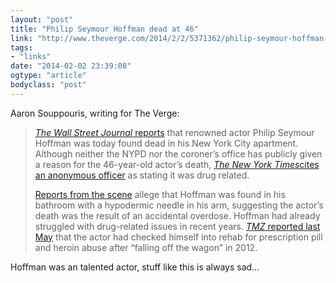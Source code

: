 ```yaml
---
layout: "post"
title: "Philip Seymour Hoffman dead at 46"
link: "http://www.theverge.com/2014/2/2/5371362/philip-seymour-hoffman-dead-at-46"
tags: 
- "links"
date: "2014-02-02 23:39:08"
ogtype: "article"
bodyclass: "post"
---
```


Aaron Souppouris, writing for The Verge:

> [*The Wall Street Journal* reports](http://online.wsj.com/news/articles/SB10001424052702304626804579358943360702878) that renowned actor Philip Seymour Hoffman was today found dead in his New York City apartment. Although neither the NYPD nor the coroner’s office has publicly given a reason for the 46-year-old actor’s death, [*The New York Times*cites an anonymous officer](http://www.nytimes.com/2014/02/03/movies/philip-seymour-hoffman-actor-dies-at-46.html) as stating it was drug related.
> 
> [Reports from the scene](http://nypost.com/2014/02/02/philip-seymour-hoffman-found-dead-in-his-apartment/) allege that Hoffman was found in his bathroom with a hypodermic needle in his arm, suggesting the actor’s death was the result of an accidental overdose. Hoffman had already struggled with drug-related issues in recent years. [*TMZ* reported last May](http://www.tmz.com/2013/05/30/philip-seymour-hoffman-detox-narcotics-heroin-drugs-abuse/) that the actor had checked himself into rehab for prescription pill and heroin abuse after “falling off the wagon” in 2012.

Hoffman was an talented actor, stuff like this is always sad…